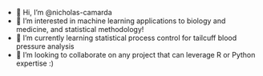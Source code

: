 - 👋 Hi, I’m @nicholas-camarda
- 👀 I’m interested in machine learning applications to biology and medicine, and statistical methodology!
- 🌱 I’m currently learning statistical process control for tailcuff blood pressure analysis
- 💞️ I’m looking to collaborate on any project that can leverage R or Python expertise :) 

<!---
nicholas-camarda/nicholas-camarda is a ✨ special ✨ repository because its `README.md` (this file) appears on your GitHub profile.
You can click the Preview link to take a look at your changes.
--->
